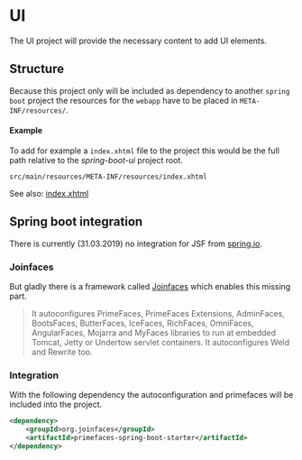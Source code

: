 # UI
The UI project will provide the necessary content to add UI elements.

## Structure
Because this project only will be included as dependency to another `spring boot` project the resources for the `webapp` have to be placed in `META-INF/resources/`.

#### Example
To add for example a `index.xhtml` file to the project this would be the full path relative to the *spring-boot-ui* project root.

	src/main/resources/META-INF/resources/index.xhtml
	
See also: [index.xhtml](src/main/resources/META-INF/resources/index.xhtml)

## Spring boot integration
There is currently (31.03.2019) no integration for JSF from [spring.io](https://spring.io/). 

### Joinfaces
But gladly there is a framework called [Joinfaces](http://joinfaces.org/) which enables this missing part.

> It autoconfigures PrimeFaces, PrimeFaces Extensions, AdminFaces, BootsFaces,  ButterFaces, IceFaces, RichFaces, OmniFaces, AngularFaces, Mojarra and MyFaces libraries to run at embedded Tomcat, Jetty or Undertow servlet containers. It autoconfigures Weld and Rewrite too.

### Integration
With the following dependency the autoconfiguration and primefaces will be included into the project.

```xml
<dependency>
	<groupId>org.joinfaces</groupId>
	<artifactId>primefaces-spring-boot-starter</artifactId>
</dependency>
```